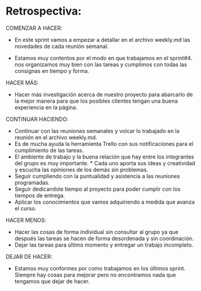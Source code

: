
# Retrospectiva:


COMENZAR A HACER: 
* En este sprint vamos a empezar a detallar en el archivo weekly.md las novedades de cada reunión semanal.

* Estamos muy contentos por el modo en que trabajamos en el sprint#4. nos organizamos muy bien con las tareas y cumplimos con todas las consignas en tiempo y forma.

HACER MÁS:

* Hacer más investigación acerca de nuestro proyecto para abarcarlo de la mejor manera para que los posibles clientes tengan una buena experiencia en la página.

CONTINUAR HACIENDO:

* Continuar con las reuniones semanales y volcar lo trabajado en la reunión en el archivo weekly.md.
* Es de mucha ayuda la herramienta Trello con sus notificaciones para el cumplimiento de las tareas.
* El ambiente de trabajo y la buena relación que hay entre los integrantes del grupo es muy importante.  * Cada uno aporta sus ideas y creatividad y escucha las opiniones de los demás sin problemas.
* Seguir cumpliendo con la puntualidad y asistencia a las reuniones programadas.
* Seguir dedicandole tiempo al proyecto para poder cumplir con los tiempos de entrega.
* Aplicar los conocimientos que vamos adquiriendo a medida que avanza el curso.

HACER MENOS:

* Hacer las cosas de forma individual sin consultar al grupo ya que después las tareas se hacen de forma desordenada y sin coordinación.
* Dejar las tareas para último momento y entregar un trabajo incompleto.

DEJAR DE HACER:

* Estamos muy conformes por como trabajamos en los últimos sprint. Siempre hay cosas para mejorar pero no encontramos nada que tengamos que dejar de hacer.


 

